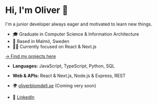 # Hi, I'm Oliver 👋

I'm a junior developer always eager and motivated to learn new things.

- 🎓 Graduate in Computer Science & Information Architecture
- 📍 Based in Malmö, Sweden
- 👨‍💻 Currently focused on React & Next.js

[→ Find my projects here](https://oliverblomdell.se)

- **Languages:** JavaScript, TypeScript, Python, SQL
- **Web & APIs:** React & Next.js, Node.js & Express, REST

- 🌍 [oliverblomdell.se](https://oliverblomdell.se) (Coming very soon)
- 💼 [LinkedIn](https://www.linkedin.com/in/oliverblomdell/)
<!--
**oblomdell/oblomdell** is a ✨ _special_ ✨ repository because its `README.md` (this file) appears on your GitHub profile.

Here are some ideas to get you started:

- 🔭 I’m currently working on ...
- 🌱 I’m currently learning ...
- 👯 I’m looking to collaborate on ...
- 🤔 I’m looking for help with ...
- 💬 Ask me about ...
- 📫 How to reach me: ...
- 😄 Pronouns: ...
- ⚡ Fun fact: ...
-->
